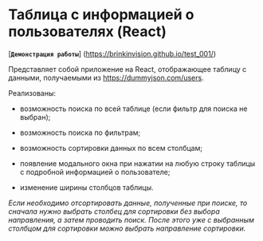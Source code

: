 # Таблица с информацией о пользователях (React)

[**`Демонстрация работы`**] (https://brinkinvision.github.io/test_001/)

Представляет собой приложение на React, отображающее таблицу с данными, получаемыми из https://dummyjson.com/users.

Реализованы:

- возможность поиска по всей таблице (если фильтр для поиска не выбран);

- возможность поиска по фильтрам;

- возможность сортировки данных по всем столбцам;

- появление модального окна при нажатии на любую строку таблицы с подробной информацией о пользователе;

- изменение ширины столбцов таблицы.

_Если необходимо отсортировать данные, полученные при поиске, то сначала нужно выбрать столбец для сортировки без выбора направления, а затем проводить поиск. После этого уже с выбранным столбцом для сортировки можно выбрать направление сортировки._
